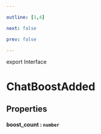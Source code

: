 ```yaml
---

outline: [1,4]

next: false

prev: false

---
```


export Interface
# ChatBoostAdded

## Properties

#### boost_count : `number`
